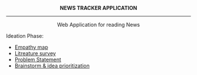 <center><b>NEWS TRACKER APPLICATION</b></center>
<hr>

<center>Web Application for reading News</center>

Ideation Phase:
- <a href="https://github.com/IBM-EPBL/IBM-Project-32290-1660209110/blob/main/Phases/Ideation%20Phase/empathy_map.pdf">Empathy map</a>
- <a href="https://github.com/IBM-EPBL/IBM-Project-32290-1660209110/blob/main/Phases/Ideation%20Phase/Litreature_Survey.pdf">Litreature survey</a>
- <a href="https://github.com/IBM-EPBL/IBM-Project-32290-1660209110/blob/main/Phases/Ideation%20Phase/problem_statement.pdf">Problem Statement</a>
- <a href="https://github.com/IBM-EPBL/IBM-Project-32290-1660209110/blob/main/Phases/Ideation%20Phase/brainstorm_and_idea_prioritization.pdf">Brainstorm & idea prioritization</a>
